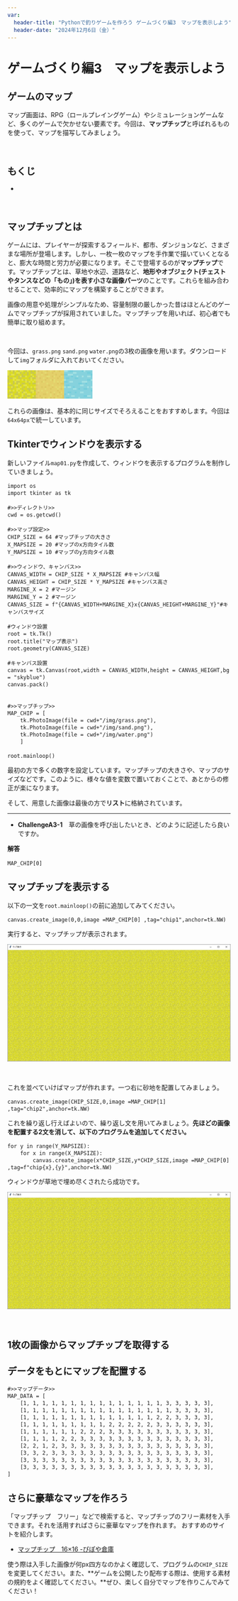```yaml
---
var:
  header-title: "Pythonで釣りゲームを作ろう ゲームづくり編3　マップを表示しよう"
  header-date: "2024年12月6日（金）"
---
```


# ゲームづくり編3　マップを表示しよう

## ゲームのマップ

マップ画面は、RPG（ロールプレイングゲーム）やシミュレーションゲームなど、多くのゲームで欠かせない要素です。今回は、**マップチップ**と呼ばれるものを使って、マップを描写してみましょう。

<br>

## もくじ
- [](advance03.html#)

<br>

## マップチップとは

ゲームには、プレイヤーが探索するフィールド、都市、ダンジョンなど、さまざまな場所が登場します。しかし、一枚一枚のマップを手作業で描いていくとなると、膨大な時間と労力が必要になります。そこで登場するのが**マップチップ**です。マップチップとは、草地や水辺、道路など、**地形やオブジェクト(チェストやタンスなどの「もの」)を表す小さな画像パーツ**のことです。これらを組み合わせることで、効率的にマップを構築することができます。

画像の用意や処理がシンプルなため、容量制限の厳しかった昔はほとんどのゲームでマップチップが採用されていました。マップチップを用いれば、初心者でも簡単に取り組めます。

<br>

今回は、`grass.png` `sand.png` `water.png`の3枚の画像を用います。ダウンロードして`img`フォルダに入れておいてください。

![img](./figs/103/grass.png)![img](./figs/103/sand.png)![img](./figs/103/water.png)

これらの画像は、基本的に同じサイズでそろえることをおすすめします。今回は`64x64px`で統一しています。

## Tkinterでウィンドウを表示する

新しいファイル`map01.py`を作成して、ウィンドウを表示するプログラムを制作していきましょう。

```python{.numberLines startFrom=1 caption="map01.py"}
import os
import tkinter as tk

#>>ディレクトリ>>
cwd = os.getcwd()

#>>マップ設定>>
CHIP_SIZE = 64 #マップチップの大きさ
X_MAPSIZE = 20 #マップのx方向タイル数
Y_MAPSIZE = 10 #マップのy方向タイル数

#>>ウィンドウ、キャンバス>>
CANVAS_WIDTH = CHIP_SIZE * X_MAPSIZE #キャンバス幅
CANVAS_HEIGHT = CHIP_SIZE * Y_MAPSIZE #キャンバス高さ
MARGINE_X = 2 #マージン
MARGINE_Y = 2 #マージン
CANVAS_SIZE = f"{CANVAS_WIDTH+MARGINE_X}x{CANVAS_HEIGHT+MARGINE_Y}"#キャンバスサイズ

#ウィンドウ設置
root = tk.Tk()
root.title("マップ表示")
root.geometry(CANVAS_SIZE)

#キャンバス設置
canvas = tk.Canvas(root,width = CANVAS_WIDTH,height = CANVAS_HEIGHT,bg = "skyblue")
canvas.pack()


#>>マップチップ>>
MAP_CHIP = [
    tk.PhotoImage(file = cwd+"/img/grass.png"),
    tk.PhotoImage(file = cwd+"/img/sand.png"),
    tk.PhotoImage(file = cwd+"/img/water.png")
    ]

root.mainloop()
```

最初の方で多くの数字を設定しています。マップチップの大きさや、マップのサイズなどです。このように、様々な値を変数で置いておくことで、あとからの修正が楽になります。

そして、用意した画像は最後の方で**リスト**に格納されています。

---

- **ChallengeA3-1**　草の画像を呼び出したいとき、どのように記述したら良いですか。

**<i class="fa-solid fa-check"></i>解答**

<span class="masked">`MAP_CHIP[0]`</span>


## マップチップを表示する

以下の一文を`root.mainloop()`の前に追加してみてください。

```python{.numberLines startFrom=36 caption="map01.py（続き）"}
canvas.create_image(0,0,image =MAP_CHIP[0] ,tag="chip1",anchor=tk.NW)
```

実行すると、マップチップが表示されます。

![img](./figs/103/putGrass.png)

<br>

これを並べていけばマップが作れます。一つ右に砂地を配置してみましょう。

```python{.numberLines startFrom=37 caption="map01.py（続き）"}
canvas.create_image(CHIP_SIZE,0,image =MAP_CHIP[1] ,tag="chip2",anchor=tk.NW)
```

これを繰り返し行えばよいので、繰り返し文を用いてみましょう。**先ほどの画像を配置する2文を消して、以下のプログラムを追加してください。**

```python{.numberLines startFrom=36 caption="map01.py（続き）"}
for y in range(Y_MAPSIZE):
    for x in range(X_MAPSIZE):
        canvas.create_image(x*CHIP_SIZE,y*CHIP_SIZE,image =MAP_CHIP[0] ,tag=f"chip{x},{y}",anchor=tk.NW)
```

ウィンドウが草地で埋め尽くされたら成功です。

![img](./figs/103/allgreen.png)

<br>

## 1枚の画像からマップチップを取得する


## データをもとにマップを配置する

```python{.numberLines startFrom=36 caption="map01.py（続き）"}
#>>マップデータ>>
MAP_DATA = [
    [1, 1, 1, 1, 1, 1, 1, 1, 1, 1, 1, 1, 1, 1, 1, 3, 3, 3, 3, 3],
    [1, 1, 1, 1, 1, 1, 1, 1, 1, 1, 1, 1, 1, 1, 1, 1, 3, 3, 3, 3],
    [1, 1, 1, 1, 1, 1, 1, 1, 1, 1, 1, 1, 1, 1, 2, 2, 3, 3, 3, 3],
    [1, 1, 1, 1, 1, 1, 1, 1, 1, 2, 2, 2, 2, 2, 3, 3, 3, 3, 3, 3],
    [1, 1, 1, 1, 1, 1, 2, 2, 2, 3, 3, 3, 3, 3, 3, 3, 3, 3, 3, 3],
    [1, 1, 1, 1, 2, 2, 3, 3, 3, 3, 3, 3, 3, 3, 3, 3, 3, 3, 3, 3],
    [2, 2, 1, 2, 3, 3, 3, 3, 3, 3, 3, 3, 3, 3, 3, 3, 3, 3, 3, 3],
    [3, 3, 2, 3, 3, 3, 3, 3, 3, 3, 3, 3, 3, 3, 3, 3, 3, 3, 3, 3],
    [3, 3, 3, 3, 3, 3, 3, 3, 3, 3, 3, 3, 3, 3, 3, 3, 3, 3, 3, 3],
    [3, 3, 3, 3, 3, 3, 3, 3, 3, 3, 3, 3, 3, 3, 3, 3, 3, 3, 3, 3],
]
```


## さらに豪華なマップを作ろう

「マップチップ　フリー」などで検索すると、マップチップのフリー素材を入手できます。それを活用すればさらに豪華なマップを作れます。
おすすめのサイトを紹介します。

- [マップチップ　16×16 -ぴぽや倉庫](https://pipoya.net/sozai/assets/map-chip_tileset16/#マップセット１)

使う際は入手した画像が何px四方なのかよく確認して、プログラムの`CHIP_SIZE`を変更してください。また、**ゲームを公開したり配布する際は、使用する素材の規約をよく確認してください。**ぜひ、楽しく自分でマップを作りこんでみてください！